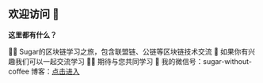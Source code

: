 ## 欢迎访问 👋

**这里都有什么？**

🙋‍♀️ Sugar的区块链学习之旅，包含联盟链、公链等区块链技术交流
🌈 如果你有兴趣我们可以一起交流学习
👩‍💻 期待与您共同学习
🧙 我的微信号：sugar-without-coffee 博客：[点击进入](https://zhangzhishun.github.io)

